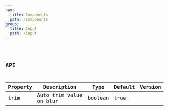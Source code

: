 ```yaml
---
nav:
  title: Components
  path: /components
group:
  title: Input
  path: /input
---
```


<code src="./basic.tsx" title='Basic usage' desc='-' />

## API

| Property | Description | Type | Default | Version |
| --- | --- | --- | --- | --- |
| trim | Auto trim value on blur | boolean | true |  |



  



